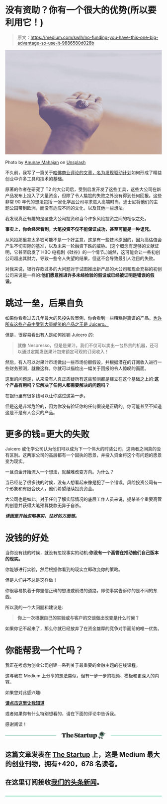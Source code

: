 # 没有资助？你有一个很大的优势(所以要利用它！)

> 原文：<https://medium.com/swlh/no-funding-you-have-this-one-big-advantage-so-use-it-9886580d028b>

![](img/7d350d7f788d2e887df7c7c4a9051c45.png)

Photo by [Anunay Mahajan](https://unsplash.com/photos/Nrmm1bZ6HjQ?utm_source=unsplash&utm_medium=referral&utm_content=creditCopyText) on [Unsplash](https://unsplash.com/search/photos/shell?utm_source=unsplash&utm_medium=referral&utm_content=creditCopyText)

不久前，我写了一篇关于[哈佛商业评论的文章，名为发现驱动计划](https://hbr.org/1995/07/discovery-driven-planning)如何形成了精益创业中许多工具和技术的基础。

原著的作者在研究了 T2 的大公司后，受到启发开发了这些工具，这些大公司在新产品发布上投入了大量资金，但除了令人尴尬的失败之外没有得到任何回报。这些非常 90 年代的想法包括:一家化学品公司寻求进入高端时尚，迪士尼将他们的主题公园带到欧洲，而没有适应不同的文化，以及其他一些想法。

我发现真正有趣的是这些大公司投资和当今许多风险投资之间的相似之处。

**事实上，你会经常看到，大笔投资不仅不能保证成功，甚至可能是一种诅咒。**

从风投那里拿太多钱可能不是一个好主意，这是有一些技术原因的，因为高估值会产生不切实际的基准，以及未来一轮融资下跌的威胁。(这个概念有足够的文献证明，它甚至启发了 HBO 电视剧《硅谷》的一个情节。)诚然，这可能会让一些初创公司超出其财力，导致一些令人失望的结果，但这不会导致最引人注目的失败。

对我来说，银行存款过多的大问题对于试图推出新产品的大公司和现金充裕的初创公司来说是一样的:**他们愿意推进许多未经检验的假设或已经被证明是错误的假设。**

# 跳过一垒，后果自负

如果你看看过去几年最大的风投失败案例，你会看到一些糟糕得离谱的产品。[也许所有这些产品中受到大量嘲笑的产品之王是 Juicero。](https://www.theguardian.com/technology/2017/sep/01/juicero-silicon-valley-shutting-down)

但是，很容易看出有人是如何推销 Juicero 的:

> 就像 Nespresso，但是是果汁。我们不仅可以卖出一台昂贵的机器，还可以通过定期发送果汁包来锁定可观的订阅收入！

然后，有人可以对果汁市场做出一些市场份额假设，并根据潜在的订阅收入进行一些财务预测，就像这样，你就可以描绘出一幅关于回报的令人惊叹的画面。

这里的问题是，从来没有人真正质疑所有这些预测都是建立在这个基础之上的:**这个产品有用吗？它解决了任何人都需要解决的问题吗？**

在银行里有很多钱可以让你跳过这第一步。

但是这是非常危险的，因为你没有验证你的任何假设是正确的。你可能甚至不知道这是不是有人会买的产品。

# 更多的钱=更大的失败

Juicero 或化学公司认为他们可以成为下一个伟大的时装公司，这两者之间真的没有区别。这两家公司的高层都有一个固执的愿景，并投入资金将这个有问题的愿景变为现实。

一旦资金开始流入一个想法，就越难改变方向。为什么？

当已经花了很多钱的时候，没有人想看起来像是犯了一个错误。风险投资公司有一个形象和有限合伙人，他们希望继续投资资金。

大公司也是如此。对于任何了解实际情况的底层工作人员来说，扼杀某个重要高管的创意并获得大笔预算拨款无异于自杀。

***诱因是开始忽略事实，往好的方面想。***

# 没钱的好处

当你没有钱的时候，就没有忽视事实的动机:**你没有一个高管在推动他们自己版本的现实。**

你能够进行实验，然后根据你看到的现实立即改变你的策略。

但是人们并不总是这样做！

你很容易执着于你坚信正确的想法或前进的道路，即使事实告诉你的是不同的东西。

所以我的一个大问题和建议是:

> **你上一次根据自己的实验或与客户的交谈做出改变是什么时候？**

如果你记不起来了，那么你就已经放弃了在资金雄厚的竞争对手面前的唯一优势。

# 你能帮我一个忙吗？

我正在考虑为创业公司创建一系列关于最重要的金融主题的在线课程。

这与我在 Medium 上分享的想法类似，但有一步一步的视频、模板和更深入的内容。

如果您对此感兴趣:

[**请点击这里让我知道**](https://mailchi.mp/e312b87d2341/financeforstartups)

或者如果你有什么特别想看的，请在下面的评论中告诉我。

感谢阅读！

[![](img/308a8d84fb9b2fab43d66c117fcc4bb4.png)](https://medium.com/swlh)

## 这篇文章发表在 [The Startup](https://medium.com/swlh) 上，这是 Medium 最大的创业刊物，拥有+420，678 名读者。

## 在这里订阅接收[我们的头条新闻](https://growthsupply.com/the-startup-newsletter/)。

[![](img/b0164736ea17a63403e660de5dedf91a.png)](https://medium.com/swlh)